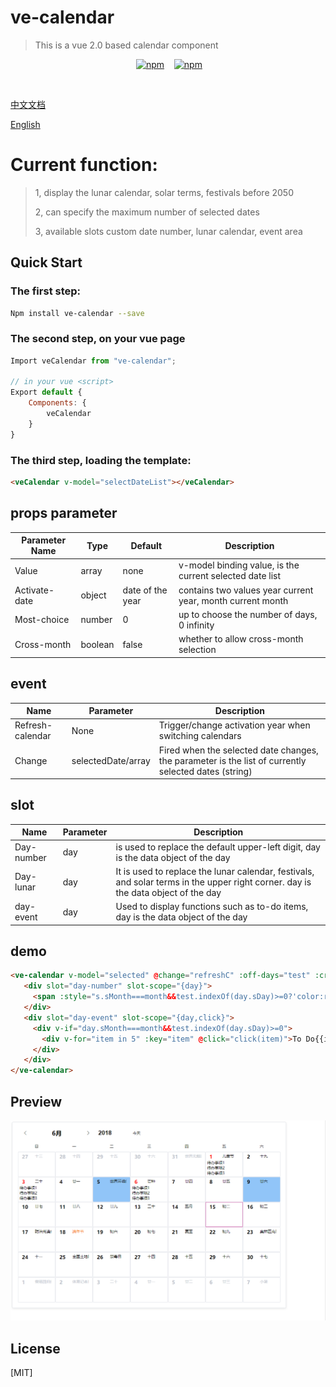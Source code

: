 # ve-calendar

> This is a vue 2.0 based calendar component
>
<p align="center">
   <a href="https://www.npmjs.com/package/ve-calendar"><img src="https://img.shields.io/npm/v/ve-calendar.svg?style=flat " alt="npm"></a>
   <a href="https://www.npmjs.com/package/ve-calendar"><img src="https://img.shields.io/npm/dm/ve-calendar.svg?style=flat " alt="npm"></a>
 </p>
 

[中文文档](./README.ZH.MD)

[English](./README.MD)

# Current function:
>1, display the lunar calendar, solar terms, festivals before 2050
>
> 2, can specify the maximum number of selected dates
>
>3, available slots custom date number, lunar calendar, event area


## Quick Start

### The first step:
``` sh
Npm install ve-calendar --save
```
### The second step, on your vue page
```js
Import veCalendar from "ve-calendar";

// in your vue <script>
Export default {
    Components: {
        veCalendar
    }
}
```

### The third step, loading the template:
``` html
<veCalendar v-model="selectDateList"></veCalendar>

```


## props parameter
Parameter Name | Type | Default | Description
---- | --- | --- | ---
Value | array | none | v-model binding value, is the current selected date list
Activate-date | object | date of the year | contains two values ​​year current year, month current month
Most-choice | number | 0 | up to choose the number of days, 0 infinity
Cross-month | boolean | false | whether to allow cross-month selection



## event
Name | Parameter | Description
---- | --- | ---
Refresh-calendar | None | Trigger/change activation year when switching calendars
Change | selectedDate/array | Fired when the selected date changes, the parameter is the list of currently selected dates (string)


## slot
| Name | Parameter | Description |
| --- | --- | --- |
Day-number | day | is used to replace the default upper-left digit, day is the data object of the day |
Day-lunar | day | It is used to replace the lunar calendar, festivals, and solar terms in the upper right corner. day is the data object of the day |
| day-event | day | Used to display functions such as to-do items, day is the data object of the day |


## demo
``` html
<ve-calendar v-model="selected" @change="refreshC" :off-days="test" :cross-month="false" >
   <div slot="day-number" slot-scope="{day}">
     <span :style="s.sMonth===month&&test.indexOf(day.sDay)>=0?'color:red;':''">{{day.sDay}</span>
   </div>
   <div slot="day-event" slot-scope="{day,click}">
     <div v-if="day.sMonth===month&&test.indexOf(day.sDay)>=0">
       <div v-for="item in 5" :key="item" @click="click(item)">To Do{{item}}</div>
     </div>
   </div>
</ve-calendar>
```

## Preview
![Alt ​​text](./images/demo.png)


## License

[MIT]